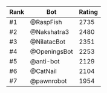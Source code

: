 Rank|Bot|Rating
---|---|---
#1|@RaspFish|2735
#2|@Nakshatra3|2480
#3|@NilatacBot|2351
#4|@OpeningsBot|2253
#5|@anti-bot|2129
#6|@CatNail|2104
#7|@pawnrobot|1954

